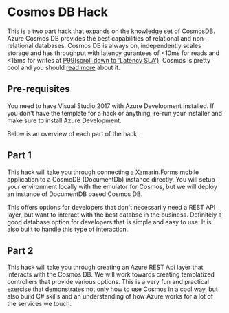 # Cosmos DB Hack
This is a two part hack that expands on the knowledge set of CosmosDB. Azure Cosmos DB provides the best capabilities of relational and non-relational databases. Cosmos DB is always on, independently scales storage and has throughput with latency gurantees of <10ms for reads and <15ms for writes at [P99(scroll down to 'Latency SLA')](https://azure.microsoft.com/en-us/support/legal/sla/cosmos-db/v1_0/). Cosmos is pretty cool and you should [read more](https://docs.microsoft.com/en-us/azure/cosmos-db/introduction) about it.

## Pre-requisites
You need to have Visual Studio 2017 with Azure Development installed. If you don't have the template for a hack or anything, re-run your installer and make sure to install Azure Development.

Below is an overview of each part of the hack.

## Part 1
This hack will take you through connecting a Xamarin.Forms mobile application to a CosmoDB (DocumentDb) instance directly. You will setup your environment locally with the emulator for Cosmos, but we will deploy an instance of DocumentDB based Cosmos DB. 

This offers options for developers that don't necessarily need a REST API layer, but want to interact with the best databse in the business. Definitely a good database option for developers that is simple and easy to use. It is also built to handle this type of interaction.

## Part 2
This hack will take you through creating an Azure REST Api layer that interacts with the Cosmos DB. We will work towards creating templatized controllers that provide various options. This is a very fun and practical exercise that demonstrates not only how to use Cosmos in a cool way, but also build C# skills and an understanding of how Azure works for a lot of the services we touch.